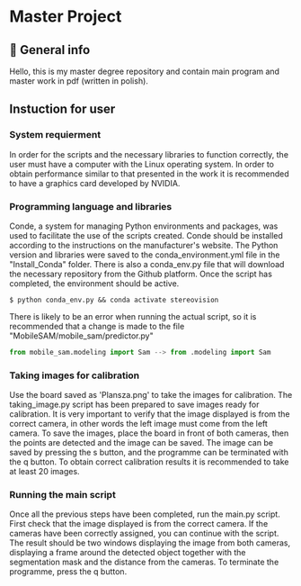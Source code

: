 # Master Project

## :round_pushpin: General info
Hello, this is my master degree repository and contain main program and master work in pdf (written in polish). 

## Instuction for user
### System requierment
In order for the scripts and the necessary libraries to function correctly, the user must have a computer with the Linux operating system. In order to obtain performance similar to that presented in the work it is recommended to have a graphics card developed by NVIDIA.

### Programming language and libraries
Conde, a system for managing Python environments and packages, was used to facilitate the use of the scripts created. Conde should be installed according to the instructions on the manufacturer's website. The Python version and libraries were saved to the conda_environment.yml file in the "Install_Conda" folder. There is also a conda_env.py file that will download the necessary repository from the Github platform. Once the script has completed, the environment should be active.
```
$ python conda_env.py && conda activate stereovision
```

There is likely to be an error when running the actual script, so it is recommended that a change is made to the file "MobileSAM/mobile_sam/predictor.py"

``` Python
from mobile_sam.modeling import Sam --> from .modeling import Sam
```

### Taking images for calibration

Use the board saved as 'Plansza.png' to take the images for calibration. The taking_image.py script has been prepared to save images ready for calibration. It is very important to verify that the image displayed is from the correct camera, in other words the left image must come from the left camera. To save the images, place the board in front of both cameras, then the points are detected and the image can be saved. The image can be saved by pressing the s button, and the programme can be terminated with the q button. To obtain correct calibration results it is recommended to take at least 20 images.

### Running the main script

Once all the previous steps have been completed, run the main.py script. First check that the image displayed is from the correct camera. If the cameras have been correctly assigned, you can continue with the script. The result should be two windows displaying the image from both cameras, displaying a frame around the detected object together with the segmentation mask and the distance from the cameras. To terminate the programme, press the q button.